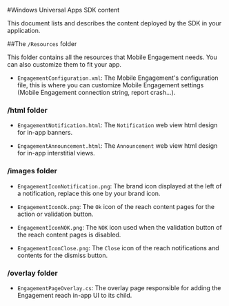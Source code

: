 <properties 
    pageTitle="Windows Universal Apps SDK content" 
    description="Learn about the contents of the Windows Universal Apps SDK for Azure Mobile Engagement"                    
    services="mobile-engagement" 
    documentationCenter="mobile" 
    authors="piyushjo" 
    manager="dwrede" 
    editor="" />

<tags 
    ms.service="mobile-engagement" 
    ms.workload="mobile" 
    ms.tgt_pltfrm="mobile-windows-store" 
    ms.devlang="dotnet" 
    ms.topic="article" 
    ms.date="08/19/2016" 
    ms.author="piyushjo" />

#<a name="windows-universal-apps-sdk-content"></a>Windows Universal Apps SDK content

This document lists and describes the content deployed by the SDK in your application.

##<a name="the-resources-folder"></a>The `/Resources` folder

This folder contains all the resources that Mobile Engagement needs. You can also customize them to fit your app.

- `EngagementConfiguration.xml`: The Mobile Engagement's configuration file, this is where you can customize Mobile Engagement settings (Mobile Engagement connection string, report crash...).

### <a name="html-folder"></a>/html folder

- `EngagementNotification.html`: The `Notification` web view html design for in-app banners.

- `EngagementAnnouncement.html`: The `Announcement` web view html design for in-app interstitial views.

### <a name="images-folder"></a>/images folder

- `EngagementIconNotification.png`: The brand icon displayed at the left of a notification, replace this one by your brand icon.

- `EngagementIconOk.png`: The `Ok` icon of the reach content pages for the action or validation button.

- `EngagementIconNOK.png`: The `NOK` icon used when the validation button of the reach content pages is disabled.
 
- `EngagementIconClose.png`: The `Close` icon of the reach notifications and contents for the dismiss button.

### <a name="overlay-folder"></a>/overlay folder

- `EngagementPageOverlay.cs`: The overlay page responsible for adding the Engagement reach in-app UI to its child.
  
